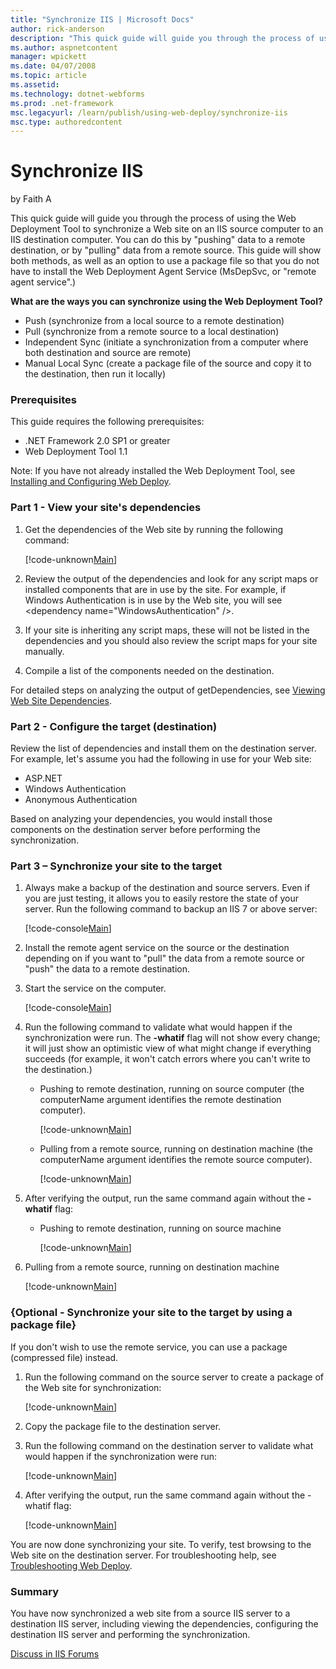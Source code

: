 ```yaml
---
title: "Synchronize IIS | Microsoft Docs"
author: rick-anderson
description: "This quick guide will guide you through the process of using the Web Deployment Tool to synchronize a Web site on an IIS source computer to an IIS destinatio..."
ms.author: aspnetcontent
manager: wpickett
ms.date: 04/07/2008
ms.topic: article
ms.assetid: 
ms.technology: dotnet-webforms
ms.prod: .net-framework
msc.legacyurl: /learn/publish/using-web-deploy/synchronize-iis
msc.type: authoredcontent
---
```

Synchronize IIS
====================
by Faith A

This quick guide will guide you through the process of using the Web Deployment Tool to synchronize a Web site on an IIS source computer to an IIS destination computer. You can do this by "pushing" data to a remote destination, or by "pulling" data from a remote source. This guide will show both methods, as well as an option to use a package file so that you do not have to install the Web Deployment Agent Service (MsDepSvc, or "remote agent service".)

**What are the ways you can synchronize** **using the Web Deployment Tool?**

- Push (synchronize from a local source to a remote destination)
- Pull (synchronize from a remote source to a local destination)
- Independent Sync (initiate a synchronization from a computer where both destination and source are remote)
- Manual Local Sync (create a package file of the source and copy it to the destination, then run it locally)

### Prerequisites

This guide requires the following prerequisites:

- .NET Framework 2.0 SP1 or greater
- Web Deployment Tool 1.1

Note: If you have not already installed the Web Deployment Tool, see [Installing and Configuring Web Deploy](../../install/installing-publishing-technologies/installing-and-configuring-web-deploy.md "Installing Web Deploy").

### Part 1 - View your site's dependencies

1. Get the dependencies of the Web site by running the following command:  

    [!code-unknown[Main](synchronize-iis/samples/sample-127155-1.unknown)]
2. Review the output of the dependencies and look for any script maps or installed components that are in use by the site. For example, if Windows Authentication is in use by the Web site, you will see &lt;dependency name="WindowsAuthentication" /&gt;.
3. If your site is inheriting any script maps, these will not be listed in the dependencies and you should also review the script maps for your site manually.
4. Compile a list of the components needed on the destination.

For detailed steps on analyzing the output of getDependencies, see [Viewing Web Site Dependencies](viewing-web-site-dependencies.md "Viewing Web Site Dependencies").

### Part 2 - Configure the target (destination)

Review the list of dependencies and install them on the destination server. For example, let's assume you had the following in use for your Web site:

- ASP.NET
- Windows Authentication
- Anonymous Authentication

Based on analyzing your dependencies, you would install those components on the destination server before performing the synchronization.

### Part 3 – Synchronize your site to the target

1. Always make a backup of the destination and source servers. Even if you are just testing, it allows you to easily restore the state of your server. Run the following command to backup an IIS 7 or above server:  

    [!code-console[Main](synchronize-iis/samples/sample2.cmd)]
2. Install the remote agent service on the source or the destination depending on if you want to "pull" the data from a remote source or "push" the data to a remote destination.
3. Start the service on the computer.  

    [!code-console[Main](synchronize-iis/samples/sample3.cmd)]
4. Run the following command to validate what would happen if the synchronization were run. The **-whatif** flag will not show every change; it will just show an optimistic view of what might change if everything succeeds (for example, it won't catch errors where you can't write to the destination.)  

    - Pushing to remote destination, running on source computer (the computerName argument identifies the remote destination computer).  

        [!code-unknown[Main](synchronize-iis/samples/sample-127155-4.unknown)]
    - Pulling from a remote source, running on destination machine (the computerName argument identifies the remote source computer).  

        [!code-unknown[Main](synchronize-iis/samples/sample-127155-5.unknown)]
5. After verifying the output, run the same command again without the **-whatif** flag:  

    - Pushing to remote destination, running on source machine

        [!code-unknown[Main](synchronize-iis/samples/sample-127155-6.unknown)]
6. Pulling from a remote source, running on destination machine  

    [!code-unknown[Main](synchronize-iis/samples/sample-127155-7.unknown)]

### {Optional - Synchronize your site to the target by using a package file}

If you don't wish to use the remote service, you can use a package (compressed file) instead.

1. Run the following command on the source server to create a package of the Web site for synchronization:  

    [!code-unknown[Main](synchronize-iis/samples/sample-127155-8.unknown)]
2. Copy the package file to the destination server.
3. Run the following command on the destination server to validate what would happen if the synchronization were run:  

    [!code-unknown[Main](synchronize-iis/samples/sample-127155-9.unknown)]
4. After verifying the output, run the same command again without the -whatif flag:  

    [!code-unknown[Main](synchronize-iis/samples/sample-127155-10.unknown)]

You are now done synchronizing your site. To verify, test browsing to the Web site on the destination server. For troubleshooting help, see [Troubleshooting Web Deploy](../troubleshooting-web-deploy/troubleshooting-web-deploy.md "Troubleshooting Web Deploy").

### Summary

You have now synchronized a web site from a source IIS server to a destination IIS server, including viewing the dependencies, configuring the destination IIS server and performing the synchronization.

[Discuss in IIS Forums](https://forums.iis.net/1144.aspx)